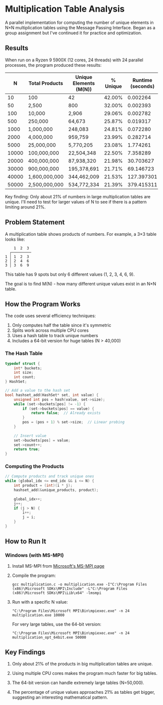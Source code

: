 # Multiplication Table Analysis

A parallel implementation for computing the number of unique elements in N×N multiplication tables using the Message Passing Interface. Began as a group assignment but I've continued it for practice and optimization.

## Results

When run on a Ryzen 9 5900X (12 cores, 24 threads) with 24 parallel processes, the program produced these results:

| N     | Total Products | Unique Elements (M(N)) | % Unique | Runtime (seconds) |
|-------|----------------|------------------------|----------|-------------------|
| 10    | 100            | 42                     | 42.00%   | 0.002264          |
| 50    | 2,500          | 800                    | 32.00%   | 0.002393          |
| 100   | 10,000         | 2,906                  | 29.06%   | 0.002782          |
| 500   | 250,000        | 64,673                 | 25.87%   | 0.019317          |
| 1000  | 1,000,000      | 248,083                | 24.81%   | 0.072280          |
| 2000  | 4,000,000      | 959,759                | 23.99%   | 0.282714          |
| 5000  | 25,000,000     | 5,770,205              | 23.08%   | 1.774261          |
| 10000 | 100,000,000    | 22,504,348             | 22.50%   | 7.358289          |
| 20000 | 400,000,000    | 87,938,320             | 21.98%   | 30.703627         |
| 30000 | 900,000,000    | 195,378,691            | 21.71%   | 69.146723         |
| 40000 | 1,600,000,000  | 344,462,009            | 21.53%   | 127.397301        |
| 50000 | 2,500,000,000  | 534,772,334            | 21.39%   | 379.415311        |

Key finding: Only about 21% of numbers in large multiplication tables are unique. I'll need to test for larger values of N to see if there is a pattern limiting around 21%.

## Problem Statement

A multiplication table shows products of numbers. For example, a 3×3 table looks like:
```
    1  2  3
  ┌─────────
1 │ 1  2  3
2 │ 2  4  6
3 │ 3  6  9
```

This table has 9 spots but only 6 different values (1, 2, 3, 4, 6, 9).

The goal is to find M(N) - how many different unique values exist in an N×N table.

## How the Program Works

The code uses several efficiency techniques:

1. Only computes half the table since it's symmetric
2. Splits work across multiple CPU cores
3. Uses a hash table to track unique numbers
4. Includes a 64-bit version for huge tables (N > 40,000)

### The Hash Table

```c
typedef struct {
    int* buckets;
    int size;
    int count;
} HashSet;

// Add a value to the hash set
bool hashset_add(HashSet* set, int value) {
    unsigned int pos = hash(value, set->size);
    while (set->buckets[pos] != -1) {
        if (set->buckets[pos] == value) {
            return false;  // Already exists
        }
        pos = (pos + 1) % set->size;  // Linear probing
    }
    
    // Insert value
    set->buckets[pos] = value;
    set->count++;
    return true;
}
```

### Computing the Products

```c
// Compute products and track unique ones
while (global_idx <= end_idx && i <= N) {
    int product = (int)(i * j);
    hashset_add(&unique_products, product);
    
    global_idx++;
    j++;
    if (j > N) {
        i++;
        j = i;
    }
}
```

## How to Run It

### Windows (with MS-MPI)

1. Install MS-MPI from [Microsoft's MS-MPI page](https://www.microsoft.com/en-us/download/details.aspx?id=57467)

2. Compile the program:
   ```
   gcc multiplication.c -o multiplication.exe -I"C:\Program Files (x86)\Microsoft SDKs\MPI\Include" -L"C:\Program Files (x86)\Microsoft SDKs\MPI\Lib\x64" -lmsmpi
   ```

3. Run with a specific N value:
   ```
   "C:\Program Files\Microsoft MPI\Bin\mpiexec.exe" -n 24 multiplication.exe 10000
   ```
   
   For very large tables, use the 64-bit version:
   ```
   "C:\Program Files\Microsoft MPI\Bin\mpiexec.exe" -n 24 multiplication_opt_64bit.exe 50000
   ```

## Key Findings

1. Only about 21% of the products in big multiplication tables are unique.

2. Using multiple CPU cores makes the program much faster for big tables.

3. The 64-bit version can handle extremely large tables (N=50,000).

4. The percentage of unique values approaches 21% as tables get bigger, suggesting an interesting mathematical pattern.
